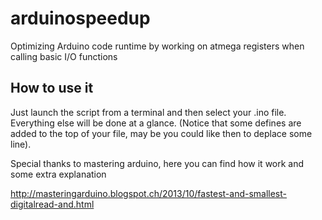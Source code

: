 # arduinospeedup
Optimizing Arduino code runtime by working on atmega registers when calling basic I/O functions 

## How to use it

Just launch the script from a terminal and then select your .ino file. Everything else will be done at a glance. (Notice that some defines are added to the top of your file, may be you could like then to deplace some line).

Special thanks to mastering arduino, here you can find how it work and some extra explanation

http://masteringarduino.blogspot.ch/2013/10/fastest-and-smallest-digitalread-and.html
